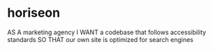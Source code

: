 # horiseon
AS A marketing agency I WANT a codebase that follows accessibility standards SO THAT our own site is optimized for search engines
